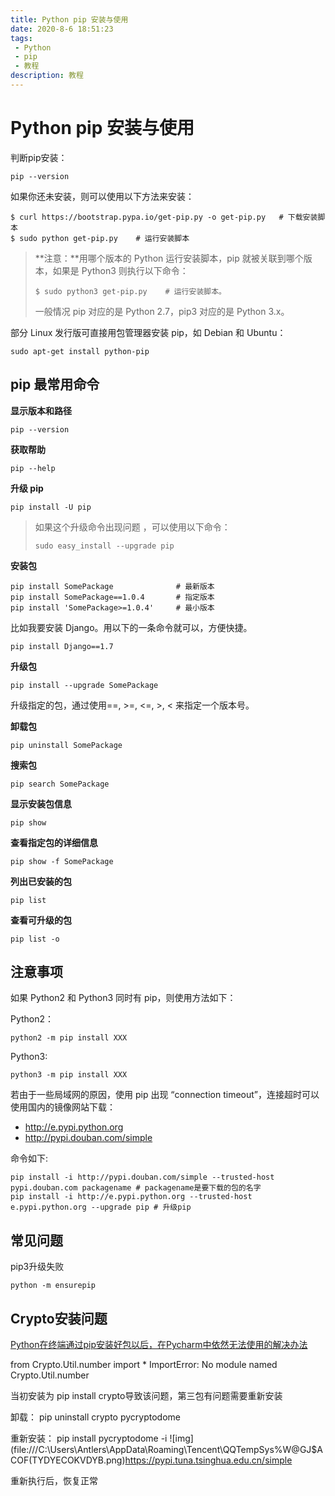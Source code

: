 ```yaml
---
title: Python pip 安装与使用
date: 2020-8-6 18:51:23
tags:
 - Python
 - pip
 - 教程
description: 教程
---
```

# Python pip 安装与使用

判断pip安装：

```
pip --version
```

如果你还未安装，则可以使用以下方法来安装：

```
$ curl https://bootstrap.pypa.io/get-pip.py -o get-pip.py   # 下载安装脚本
$ sudo python get-pip.py    # 运行安装脚本
```

> **注意：**用哪个版本的 Python 运行安装脚本，pip 就被关联到哪个版本，如果是 Python3 则执行以下命令：
>
> ```
> $ sudo python3 get-pip.py    # 运行安装脚本。
> ```
>
> 一般情况 pip 对应的是 Python 2.7，pip3 对应的是 Python 3.x。

部分 Linux 发行版可直接用包管理器安装 pip，如 Debian 和 Ubuntu：

```
sudo apt-get install python-pip
```



## pip 最常用命令

**显示版本和路径**

```
pip --version
```

**获取帮助**

```
pip --help
```

**升级 pip**

```
pip install -U pip
```

> 如果这个升级命令出现问题 ，可以使用以下命令：
>
> ```
> sudo easy_install --upgrade pip
> ```

**安装包**

```
pip install SomePackage              # 最新版本
pip install SomePackage==1.0.4       # 指定版本
pip install 'SomePackage>=1.0.4'     # 最小版本
```

比如我要安装 Django。用以下的一条命令就可以，方便快捷。

```
pip install Django==1.7
```

**升级包**

```
pip install --upgrade SomePackage
```

升级指定的包，通过使用==, >=, <=, >, < 来指定一个版本号。

**卸载包**

```
pip uninstall SomePackage
```

**搜索包**

```
pip search SomePackage
```

**显示安装包信息**

```
pip show 
```

**查看指定包的详细信息**

```
pip show -f SomePackage
```

**列出已安装的包**

```
pip list
```

**查看可升级的包**

```
pip list -o
```



## 注意事项

如果 Python2 和 Python3 同时有 pip，则使用方法如下：

Python2：

```
python2 -m pip install XXX
```

Python3:

```
python3 -m pip install XXX
```

若由于一些局域网的原因，使用 pip 出现 “connection timeout”，连接超时可以使用国内的镜像网站下载：

-  http://e.pypi.python.org
-  http://pypi.douban.com/simple

命令如下:

```
pip install -i http://pypi.douban.com/simple --trusted-host pypi.douban.com packagename # packagename是要下载的包的名字
pip install -i http://e.pypi.python.org --trusted-host e.pypi.python.org --upgrade pip # 升级pip
```



## 常见问题

pip3升级失败

```
python -m ensurepip
```





## Crypto安装问题

[Python在终端通过pip安装好包以后，在Pycharm中依然无法使用的解决办法](https://blog.csdn.net/kouyi5627/article/details/80531442)

 from Crypto.Util.number import *
ImportError: No module named Crypto.Util.number

当初安装为 pip install crypto导致该问题，第三包有问题需要重新安装

卸载： pip uninstall crypto pycryptodome

重新安装： pip install pycryptodome -i ![img](file:///C:\Users\Antlers\AppData\Roaming\Tencent\QQTempSys\%W@GJ$ACOF(TYDYECOKVDYB.png)https://pypi.tuna.tsinghua.edu.cn/simple

重新执行后，恢复正常